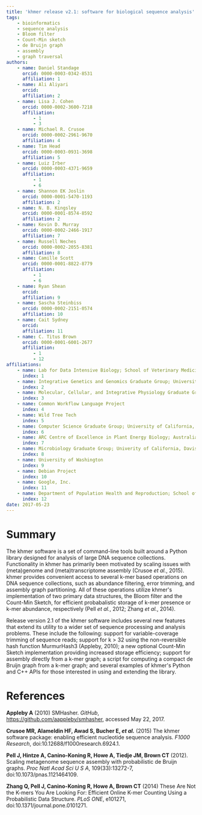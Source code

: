 ```yaml
---
title: 'khmer release v2.1: software for biological sequence analysis'
tags:
    - bioinformatics
    - sequence analysis
    - Bloom filter
    - Count-Min sketch
    - de Bruijn graph
    - assembly
    - graph traversal
authors:
    - name: Daniel Standage
      orcid: 0000-0003-0342-8531
      affiliation: 1
    - name: Ali Aliyari
      orcid:
      affiliation: 2
    - name: Lisa J. Cohen
      orcid: 0000-0002-3600-7218
      affiliation:
          - 1
          - 3
    - name: Michael R. Crusoe
      orcid: 0000-0002-2961-9670
      affiliation: 4
    - name: Tim Head
      orcid: 0000-0003-0931-3698
      affiliation: 5
    - name: Luiz Irber
      orcid: 0000-0003-4371-9659
      affiliation:
          - 1
          - 6
    - name: Shannon EK Joslin
      orcid: 0000-0001-5470-1193
      affiliation: 2
    - name: N. B. Kingsley
      orcid: 0000-0001-8574-8592
      affiliation: 2
    - name: Kevin D. Murray
      orcid: 0000-0002-2466-1917
      affiliation: 7
    - name: Russell Neches
      orcid: 0000-0002-2055-8381
      affiliation: 8
    - name: Camille Scott
      orcid: 0000-0001-8822-8779
      affiliation:
          - 1
          - 6
    - name: Ryan Shean
      orcid:
      affiliation: 9
    - name: Sascha Steinbiss
      orcid: 0000-0002-2151-0574
      affiliation: 10
    - name: Cait Sydney
      orcid:
      affiliation: 11
    - name: C. Titus Brown
      orcid: 0000-0001-6001-2677
      affiliation:
          - 1
          - 12
affiliations:
    - name: Lab for Data Intensive Biology; School of Veterinary Medicine; University of California, Davis
      index: 1
    - name: Integrative Genetics and Genomics Graduate Group; University of California, Davis
      index: 2
    - name: Molecular, Cellular, and Integrative Physiology Graduate Group; University of California, Davis
      index: 3
    - name: Common Workflow Language Project
      index: 4
    - name: Wild Tree Tech
      index: 5
    - name: Computer Science Graduate Group; University of California, Davis
      index: 6
    - name: ARC Centre of Excellence in Plant Energy Biology; Australian National University
      index: 7
    - name: Microbiology Graduate Group; Univerity of California, Davis
      index: 8
    - name: University of Washington
      index: 9
    - name: Debian Project
      index: 10
    - name: Google, Inc.
      index: 11
    - name: Department of Population Health and Reproduction; School of Veterinary Medicine; University of California, Davis
      index: 12
date: 2017-05-23
---
```


# Summary

The khmer software is a set of command-line tools built around a Python library designed for analysis of large DNA sequence collections.
Functionality in khmer has primarily been motivated by scaling issues with (meta)genome and (meta)transcriptome assembly (Crusoe *et al.*, 2015).
khmer provides convenient access to several k-mer based operations on DNA sequence collections, such as abundance filtering, error trimming, and assembly graph partitioning.
All of these operations utilize khmer's implementation of two primary data structures, the Bloom filter and the Count-Min Sketch, for efficient probabalistic storage of k-mer presence or k-mer abundance, respectively (Pell *et al.*, 2012; Zhang *et al.*, 2014).

Release version 2.1 of the khmer software includes several new features that extend its utility to a wider set of sequence processing and analysis problems.
These include the following:
support for variable-coverage trimming of sequence reads;
support for k > 32 using the non-reversible hash function MurmurHash3 (Appleby, 2010);
a new optional Count-Min Sketch implementation providing increased storage efficiency;
support for assembly directly from a k-mer graph;
a script for computing a compact de Bruijn graph from a k-mer graph;
and several examples of khmer's Python and C++ APIs for those interested in using and extending the library.

# References

**Appleby A** (2010) SMHasher. *GitHub*, https://github.com/aappleby/smhasher, accessed May 22, 2017.

**Crusoe MR, Alameldin HF, Awad S, Bucher E, *et al.*** (2015) The khmer software package: enabling efficient nucleotide sequence analysis. *F1000 Research*, doi:10.12688/f1000research.6924.1.

**Pell J, Hintze A, Canino-Koning R, Howe A, Tiedje JM, Brown CT** (2012). Scaling metagenome sequence assembly with probabilistic de Bruijn graphs. *Proc Natl Acad Sci U S A*, 109(33):13272-7, doi:10.1073/pnas.1121464109.

**Zhang Q, Pell J, Canino-Koning R, Howe A, Brown CT** (2014) These Are Not the K-mers You Are Looking For: Efficient Online K-mer Counting Using a Probabilistic Data Structure. *PLoS ONE*, e101271, doi:10.1371/journal.pone.0101271.
